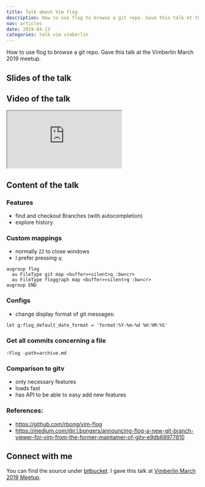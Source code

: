 ```yaml
---
title: Talk about Vim flog
description: How to use flog to browse a git repo. Gave this talk at the Vimberlin March 2019 meetup.
nav: articles
date: 2019-04-13
categories: talk vim vimberlin
---
```


How to use flog to browse a git repo. Gave this talk at the Vimberlin March 2019 meetup.


## Slides of the talk

<script async class="speakerdeck-embed" data-id="918f4c9919bf4b1f845e2e95fbe061b3" data-ratio="1.33214920071048" src="//speakerdeck.com/assets/embed.js"></script>


## Video of the talk

<div class="video-responsive">
  <iframe src="https://www.youtube-nocookie.com/embed/7cHvO5NXsJY?controls=0" allowfullscreen></iframe>
</div>


## Content of the talk

### Features

- find and checkout Branches (with autocompletion)
- explore history


### Custom mappings

- normally `ZZ` to close windows
- I prefer pressing `q`:

```vim
augroup flog
  au FileType git map <buffer><silent>q :bw<cr>
  au FileType floggraph map <buffer><silent>q :bw<cr>
augroup END
```


### Configs

- change display format of git messages:

```vim
let g:flog_default_date_format = 'format:%Y-%m-%d %H:%M:%S'
```


### Get all commits concerning a file

```vim
:Flog -path=archive.md
```


### Comparison to gitv

- only necessary features
- loads fast
- has API to be able to easy add new features


### References:

- <https://github.com/rbong/vim-flog>
- <https://medium.com/@r.l.bongers/announcing-flog-a-new-git-branch-viewer-for-vim-from-the-former-maintainer-of-gitv-e9db68977810>


## Connect with me

You can find the source under [bitbucket](https://bitbucket.org/wikimatze/presentations/branch/vim-and-flog "bitbucket").
I gave this talk at [Vimberlin March 2019 Meetup](https://vimberlin.de/march-2019-meetup/ "Vimberlin March 2019 Meetup").



